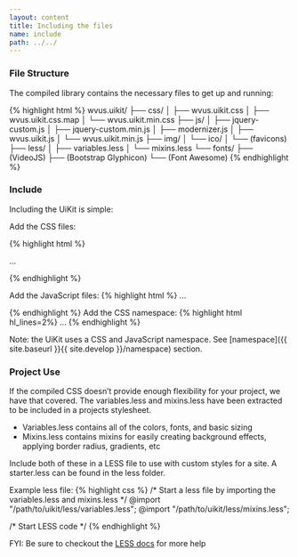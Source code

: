 ```yaml
---
layout: content
title: Including the files
name: include
path: ../../
---
```

### File Structure
The compiled library contains the necessary files to get up and running:

{% highlight html %}
wvus.uikit/
    ├── css/
    │   ├── wvus.uikit.css
    │   ├── wvus.uikit.css.map
    │   └── wvus.uikit.min.css
    ├── js/
    │   ├── jquery-custom.js
    │   ├── jquery-custom.min.js
    │   ├── modernizer.js
    │   ├── wvus.uikit.js
    │   └── wvus.uikit.min.js
    ├── img/
    │   └── ico/
    │       └── (favicons)
    ├── less/
    │   ├── variables.less
    │   └── mixins.less
    └── fonts/
        ├── (VideoJS)
        ├── (Bootstrap Glyphicon)
        └── (Font Awesome)
{% endhighlight %}

### Include
Including the UiKit is simple:

Add the CSS files:

{% highlight html %}
<!DOCTYPE html>
<html>
  <head>
    <!-- CSS (use minified versions on production sites) -->
    <link rel="stylesheet" type="text/css" href="/path/to/uikit/css/wvus.uikit.min.css">
  </head>
  <body>
...

{% endhighlight %}

Add the JavaScript files:
{% highlight html %}
...
    <!-- Namespaced jQuery -->
    <script src="/path/to/uikit/js/jquery-custom.min.js"></script>
    <script src="/path/to/uikit/js/wvus.uikit.min.js"></script>
  </body>
</html>
{% endhighlight %}
Add the CSS namespace:
{% highlight html hl_lines=2%}
<!DOCTYPE html>
<html class="wvusUikit">
  <head>
...
{% endhighlight %}

<span class="label label-info">Note:</span> the UiKit uses a CSS and JavaScript namespace. See [namespace]({{ site.baseurl }}{{ site.develop }}/namespace) section.


### Project Use

If the compiled CSS doesn’t provide enough flexibility for your project, we have that covered. The variables.less and mixins.less have been extracted to be included in a projects stylesheet.

* Variables.less contains all of the colors, fonts, and basic sizing
* Mixins.less contains mixins for easily creating background effects, applying border radius, gradients, etc

Include both of these in a LESS file to use with custom styles for a site. A starter.less can be found in the less folder.

Example less file:
{% highlight css %}
/* Start a less file by importing the variables.less and mixins.less */
@import "/path/to/uikit/less/variables.less";
@import "/path/to/uikit/less/mixins.less";

/* Start LESS code */
{% endhighlight %}

<span class="label label-info">FYI:</span> Be sure to checkout the [LESS docs](http://www.lesscss.org/) for more help
